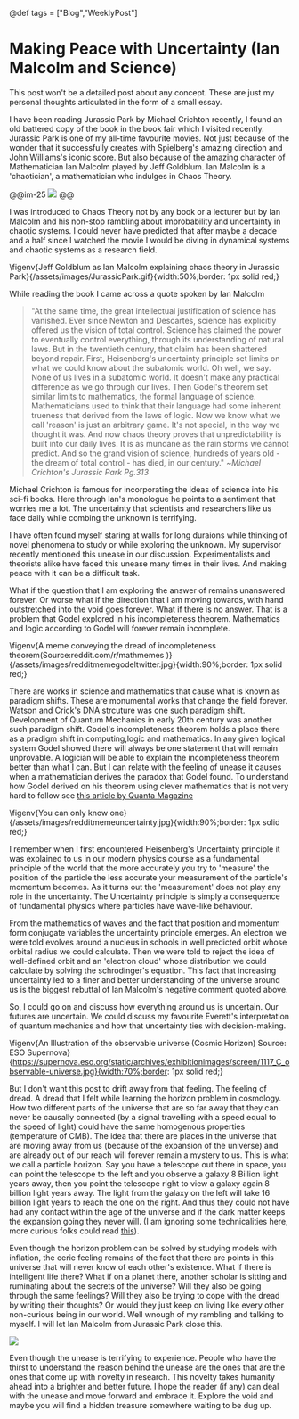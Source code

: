 @def tags = ["Blog","WeeklyPost"]

# Making Peace with Uncertainty (Ian Malcolm and Science)



This post won't be a detailed post about any concept. These are just my personal thoughts articulated in the form of a small essay.

I have been reading Jurassic Park by Michael Crichton recently, I found an old battered copy of the book in the book fair which I visited recently. Jurassic Park is one of my all-time favourite movies. Not just because of the wonder that it successfully creates with Spielberg's amazing direction and John Williams's iconic score. But also because of the amazing character of Mathematician Ian Malcolm played by Jeff Goldblum. Ian Malcolm is a 'chaotician', a mathematician who indulges in Chaos Theory. 

@@im-25
![](https://upload.wikimedia.org/wikipedia/en/2/21/Jurassic_Park_%28book_cover%29.jpg)
@@

I was introduced to Chaos Theory not by any book or a lecturer but by Ian Malcolm and his non-stop rambling about improbability and uncertainty in chaotic systems. I could never have predicted that after maybe a decade and a half since I watched the movie I would be diving in dynamical systems and chaotic systems as a research field. 


\figenv{Jeff Goldblum as Ian Malcolm explaining chaos theory in Jurassic Park}{/assets/images/JurassicPark.gif}{width:50%;border: 1px solid red;}


While reading the book I came across a quote spoken by Ian Malcolm 

> "At the same time, the great intellectual justification of science has vanished. Ever since Newton and Descartes, science has explicitly offered us the vision of total control. Science has claimed the power to eventually control everything, through its understanding of natural laws. But in the twentieth century, that claim has been shattered beyond repair. First, Heisenberg's uncertainty principle set limits on what we could know about the subatomic world. Oh well, we say. None of us lives in a subatomic world. It doesn't make any practical difference as we go through our lives. Then Godel's theorem set similar limits to mathematics, the formal language of science. Mathematicians used to think that their language had some inherent trueness that derived from the laws of logic. Now we know what we call 'reason' is just an arbitrary game. It's not special, in the way we thought it was. And now chaos theory proves that unpredictability is built into our daily lives. It is as mundane as the rain storms we cannot predict. And so the grand vision of science, hundreds of years old - the dream of total control - has died, in our century." ~_Michael Crichton's Jurassic Park Pg.313_

Michael Crichton is famous for incorporating the ideas of science into his sci-fi books. Here through Ian's monologue he points to a sentiment that worries me a lot. The uncertainty that scientists and researchers like us face daily while combing the unknown is terrifying. 

I have often found myself staring at walls for long duraions while thinking of novel phenomena to study or while exploring the unknown. My supervisor recently mentioned this unease in our discussion. Experimentalists and theorists alike have faced this unease many times in their lives. And making peace with it can be a difficult task.  

What if the question that I am exploring the answer of remains unanswered forever. Or worse what if the direction that I am moving towards, with hand outstretched into the void goes forever. What if there is no answer. That is a problem that Godel explored in his incompleteness theorem. Mathematics and logic according to Godel will forever remain incomplete. 


\figenv{A meme conveying the dread of incompleteness theorem(Source:reddit.com/r/mathmemes )}{/assets/images/redditmemegodeltwitter.jpg}{width:90%;border: 1px solid red;}


There are works in science and mathematics that cause what is known as paradigm shifts. These are monumental works that change the field forever. Watson and Crick's DNA strcuture  was one such paradigm shift. Development of Quantum Mechanics in early 20th century was another such paradigm shift. Godel's incompleteness theorem holds a place there as a pradigm shift in computing,logic and mathematics. In any given logical system Godel showed there will always be one statement that will remain unprovable. A logician will be able to explain the incompleteness theorem better than what I can. But I can relate with the feeling of unease it causes when a mathematician derives the paradox that Godel found. 
To understand how Godel derived on his theorem using clever mathematics that is not very hard to follow see [this article by Quanta Magazine](https://www.quantamagazine.org/how-godels-proof-works-20200714/)

\figenv{You can only know one}{/assets/images/redditmemeuncertainty.jpg}{width:90%;border: 1px solid red;}

I remember when I first encountered Heisenberg's Uncertainty principle it was explained to us in our modern physics course as a fundamental principle of the world that the more accurately you try to 'measure' the position of the particle the less accurate your measurement of the particle's momentum becomes. As it turns out the 'measurement' does not play any role in the uncertainty. The Uncertainty principle is simply a consequence of fundamental physics where particles have wave-like behaviour. 

From the mathematics of waves and the fact that position and momentum form conjugate variables the uncertainty principle emerges. An electron we were told evolves around a nucleus in schools in well predicted orbit whose orbital radius we could calculate. Then we were told to reject the idea of well-defined orbit and an 'electron cloud' whose distribution we could calculate by solving the schrodinger's equation. This fact that increasing uncertainty led to a finer and better understanding of the universe around us is the biggest rebuttal of Ian Malcolm's negative comment quoted above. 

So, I could go on and discuss how everything around us is uncertain. Our futures are uncertain. We could discuss my favourite Everett's interpretation of quantum mechanics and how that uncertainty ties with decision-making. 

\figenv{An Illustration of the observable universe (Cosmic Horizon) Source: ESO Supernova}{https://supernova.eso.org/static/archives/exhibitionimages/screen/1117_C_observable-universe.jpg}{width:70%;border: 1px solid red;}

But I don't want this post to drift away from that feeling. The feeling of dread. A dread that I felt while learning the horizon problem in cosmology. How two different parts of the universe that are so far away that they can never be causally connected (by a signal travelling with a speed equal to the speed of light) could have the same homogenous properties (temperature of CMB). 
The idea that there are places in the universe that are moving away from us (because of the expansion of the universe) and are already out of our reach will forever remain a mystery to us. This is what we call a particle horizon. Say you have a telescope out there in space, you can point the telescope to the left and you observe a galaxy 8 Billion light years away, then you point the telescope right to view a galaxy again 8 billion light years away. The light from the galaxy on the left will take 16 billion light years to reach the one on the right. And thus they could not have had any contact within the age of the universe and if the dark matter keeps the expansion going they never will. (I am ignoring some technicalities here, more curious folks could read [this](https://en.wikipedia.org/wiki/Cosmological_horizon)).

Even though the horizon problem can be solved by studying models with inflation, the eerie feeling remains of the fact that there are points in this universe that will never know of each other's existence. What if there is intelligent life there? What if on a planet there, another scholar is sitting and ruminating about the secrets of the universe? Will they also be going through the same feelings? Will they also be trying to cope with the dread by writing their thoughts? Or would they just keep on living like every other non-curious being in our world. Well wnough of my rambling and talking to myself. I will let Ian Malcolm from Jurassic Park close this. 


![](/assets/images/jurassic-park-chaos-theory.gif)

Even though the unease is terrifying to experience. People who have the thirst to understand the reason behind the unease are the ones that are the ones that come up with novelty in research. This novelty takes humanity ahead into a brighter and better future. I hope the reader (if any) can deal with the unease and move forward and embrace it. Explore the void and maybe you will find a hidden treasure somewhere waiting to be dug up.